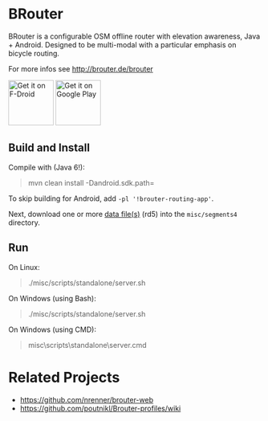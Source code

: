 BRouter
=======

BRouter is a configurable OSM offline router with elevation awareness, Java + Android. Designed to be multi-modal with a particular emphasis on bicycle routing.

For more infos see http://brouter.de/brouter

<a href="https://f-droid.org/packages/btools.routingapp" target="_blank">
<img src="https://f-droid.org/badge/get-it-on.png" alt="Get it on F-Droid" height="90"/></a>
<a href="https://play.google.com/store/apps/details?id=btools.routingapp" target="_blank">
<img src="https://play.google.com/intl/en_us/badges/images/generic/en-play-badge.png" alt="Get it on Google Play" height="90"/></a>


## Build and Install

Compile with (Java 6!):

> mvn clean install -Dandroid.sdk.path=<your-sdk-path>

To skip building for Android, add ``-pl '!brouter-routing-app'``.

Next, download one or more [data file(s)](http://brouter.de/brouter/segments4/) (rd5) into the ``misc/segments4`` directory.

## Run

On Linux:
> ./misc/scripts/standalone/server.sh

On Windows (using Bash):
> ./misc/scripts/standalone/server.sh

On Windows (using CMD):
> misc\scripts\standalone\server.cmd


Related Projects
================

* https://github.com/nrenner/brouter-web
* https://github.com/poutnikl/Brouter-profiles/wiki
